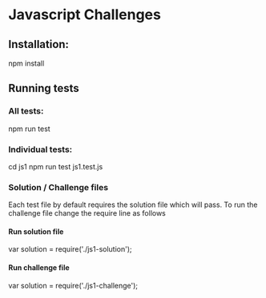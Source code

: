 # Javascript Challenges
## Installation:
npm install

## Running tests
### All tests:
npm run test

### Individual tests:
cd js1
npm run test js1.test.js

### Solution / Challenge files
Each test file by default requires the solution file which will pass. To run the challenge file change the require line as follows
#### Run solution file
var solution = require('./js1-solution');
#### Run challenge file
var solution = require('./js1-challenge');